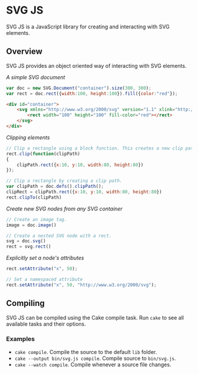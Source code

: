 # SVG JS
SVG JS is a JavaScript library for creating and interacting with SVG elements.

## Overview
SVG JS provides an object oriented way of interacting with SVG elements.

*A simple SVG document*
	
```javascript
var doc = new SVG.Document("container").size(300, 300);
var rect = doc.rect({width:100, height:100}).fill({color:"red"});
```

```html
<div id="container">
	<svg xmlns="http://www.w3.org/2000/svg" version="1.1" xlink="http://www.w3.org/1999/xlink" width="300" height="300">
		<rect width="100" height="100" fill-color="red"></rect>
	</svg>
</div>
```

*Clipping elements*
```javascript
// Clip a rectangle using a block function. This creates a new clip path, and passes it in to the block.
rect.clip(function(clipPath)
{
	clipPath.rect({x:10, y:10, width:80, height:80})
});

// Clip a rectangle by creating a clip path.
var clipPath = doc.defs().clipPath();
clipRect = clipPath.rect({x:10, y:10, width:80, height:80})
rect.clipTo(clipPath)
```

*Create new SVG nodes from any SVG container*
```javascript
// Create an image tag.
image = doc.image()

// Create a nested SVG node with a rect.
svg = doc.svg()
rect = svg.rect()
```

*Explicitly set a node's attributes*
```javascript
rect.setAttribute("x", 50);

// Set a namespaced attribute
rect.setAttribute("x", 50, "http://www.w3.org/2000/svg");
```

## Compiling
SVG JS can be compiled using the Cake compile task. Run `cake` to see all available tasks and their options.

### Examples
* `cake compile`. Compile the source to the default `lib` folder.
* `cake --output bin/svg.js compile`. Compile source to `bin/svg.js`.
* `cake --watch compile`. Compile whenever a source file changes.